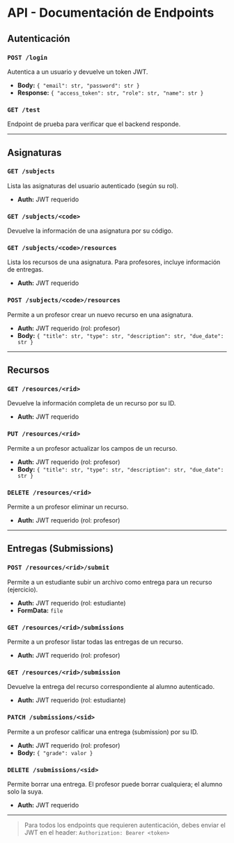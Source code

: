 # API - Documentación de Endpoints

## Autenticación

### `POST /login`

Autentica a un usuario y devuelve un token JWT.

- **Body:** `{ "email": str, "password": str }`
- **Response:** `{ "access_token": str, "role": str, "name": str }`

### `GET /test`

Endpoint de prueba para verificar que el backend responde.

---

## Asignaturas

### `GET /subjects`

Lista las asignaturas del usuario autenticado (según su rol).

- **Auth:** JWT requerido

### `GET /subjects/<code>`

Devuelve la información de una asignatura por su código.

### `GET /subjects/<code>/resources`

Lista los recursos de una asignatura. Para profesores, incluye información de entregas.

- **Auth:** JWT requerido

### `POST /subjects/<code>/resources`

Permite a un profesor crear un nuevo recurso en una asignatura.

- **Auth:** JWT requerido (rol: profesor)
- **Body:** `{ "title": str, "type": str, "description": str, "due_date": str }`

---

## Recursos

### `GET /resources/<rid>`

Devuelve la información completa de un recurso por su ID.

- **Auth:** JWT requerido

### `PUT /resources/<rid>`

Permite a un profesor actualizar los campos de un recurso.

- **Auth:** JWT requerido (rol: profesor)
- **Body:** `{ "title": str, "type": str, "description": str, "due_date": str }`

### `DELETE /resources/<rid>`

Permite a un profesor eliminar un recurso.

- **Auth:** JWT requerido (rol: profesor)

---

## Entregas (Submissions)

### `POST /resources/<rid>/submit`

Permite a un estudiante subir un archivo como entrega para un recurso (ejercicio).

- **Auth:** JWT requerido (rol: estudiante)
- **FormData:** `file`

### `GET /resources/<rid>/submissions`

Permite a un profesor listar todas las entregas de un recurso.

- **Auth:** JWT requerido (rol: profesor)

### `GET /resources/<rid>/submission`

Devuelve la entrega del recurso correspondiente al alumno autenticado.

- **Auth:** JWT requerido (rol: estudiante)

### `PATCH /submissions/<sid>`

Permite a un profesor calificar una entrega (submission) por su ID.

- **Auth:** JWT requerido (rol: profesor)
- **Body:** `{ "grade": valor }`

### `DELETE /submissions/<sid>`

Permite borrar una entrega. El profesor puede borrar cualquiera; el alumno solo la suya.

- **Auth:** JWT requerido

---

> Para todos los endpoints que requieren autenticación, debes enviar el JWT en el header:
> `Authorization: Bearer <token>`
